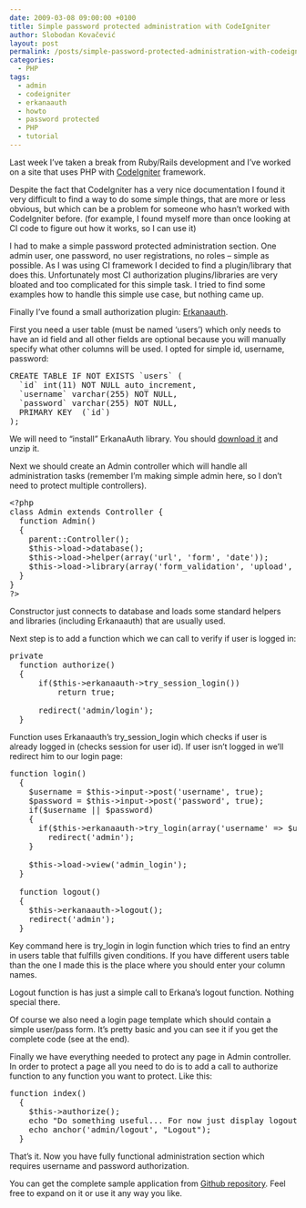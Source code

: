 ```yaml
---
date: 2009-03-08 09:00:00 +0100
title: Simple password protected administration with CodeIgniter
author: Slobodan Kovačević
layout: post
permalink: /posts/simple-password-protected-administration-with-codeigniter
categories:
  - PHP
tags:
  - admin
  - codeigniter
  - erkanaauth
  - howto
  - password protected
  - PHP
  - tutorial
---
```

Last week I&#8217;ve taken a break from Ruby/Rails development and I&#8217;ve worked on a site that uses PHP with [CodeIgniter][1] framework.

Despite the fact that CodeIgniter has a very nice documentation I found it very difficult to find a way to do some simple things, that are more or less obvious, but which can be a problem for someone who hasn&#8217;t worked with CodeIgniter before. (for example, I found myself more than once looking at CI code to figure out how it works, so I can use it)

I had to make a simple password protected administration section. One admin user, one password, no user registrations, no roles &#8211; simple as possible. As I was using CI framework I decided to find a plugin/library that does this. Unfortunately most CI authorization plugins/libraries are very bloated and too complicated for this simple task. I tried to find some examples how to handle this simple use case, but nothing came up.

Finally I&#8217;ve found a small authorization plugin: [Erkanaauth][2].

First you need a user table (must be named &#8216;users&#8217;) which only needs to have an id field and all other fields are optional because you will manually specify what other columns will be used. I opted for simple id, username, password:

<pre>CREATE TABLE IF NOT EXISTS `users` (
  `id` int(11) NOT NULL auto_increment,
  `username` varchar(255) NOT NULL,
  `password` varchar(255) NOT NULL,
  PRIMARY KEY  (`id`)
);</pre>

We will need to &#8220;install&#8221; ErkanaAuth library. You should [download it][3] and unzip it.

Next we should create an Admin controller which will handle all administration tasks (remember I&#8217;m making simple admin here, so I don&#8217;t need to protect multiple controllers).

<pre>&lt;?php
class Admin extends Controller {
  function Admin()
  {
    parent::Controller();   
    $this->load->database();
    $this->load->helper(array('url', 'form', 'date'));
    $this->load->library(array('form_validation', 'upload', 'Erkanaauth', 'session'));
  }
}
?&gt;</pre>

Constructor just connects to database and loads some standard helpers and libraries (including Erkanaauth) that are usually used.

Next step is to add a function which we can call to verify if user is logged in:

<pre>private
  function authorize()
  {
	  if($this->erkanaauth->try_session_login())
	      return true;
  
	  redirect('admin/login');
  }
</pre>

Function uses Erkanaauth&#8217;s try\_session\_login which checks if user is already logged in (checks session for user id). If user isn&#8217;t logged in we&#8217;ll redirect him to our login page:

<pre>function login()
  {
    $username = $this->input->post('username', true);
    $password = $this->input->post('password', true);
    if($username || $password)
    {
      if($this->erkanaauth->try_login(array('username' => $username, 'password' => $password)))
        redirect('admin');
    }
    
    $this->load->view('admin_login');
  }

  function logout()
  {
    $this->erkanaauth->logout();
    redirect('admin');
  }
</pre>

Key command here is try_login in login function which tries to find an entry in users table that fulfills given conditions. If you have different users table than the one I made this is the place where you should enter your column names.

Logout function is has just a simple call to Erkana&#8217;s logout function. Nothing special there.

Of course we also need a login page template which should contain a simple user/pass form. It&#8217;s pretty basic and you can see it if you get the complete code (see at the end).

Finally we have everything needed to protect any page in Admin controller. In order to protect a page all you need to do is to add a call to authorize function to any function you want to protect. Like this:

<pre>function index()
  {
    $this->authorize();
    echo "Do something useful... For now just display logout link: ";
    echo anchor('admin/logout', "Logout");
  }
</pre>

That&#8217;s it. Now you have fully functional administration section which requires username and password authorization.

You can get the complete sample application from [Github repository][4]. Feel free to expand on it or use it any way you like.

[1]: http://codeigniter.com/
[2]: http://codeigniter.com/wiki/Erkana/
[3]: http://codeigniter.com/wiki/File:erkanaauth.zip/
[4]: http://github.com/basti/ci-admin-section/tree/master

